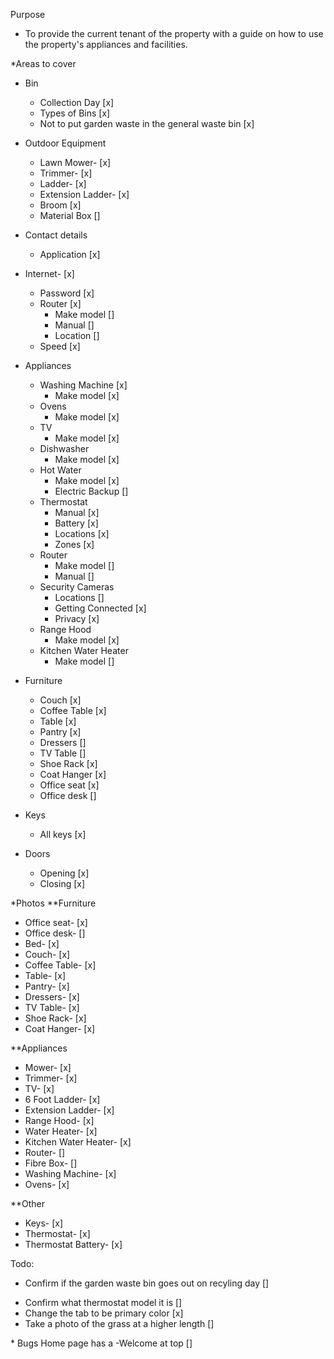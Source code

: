 Purpose

- To provide the current tenant of the property with a guide on how to use the property's appliances and facilities.

\*Areas to cover

- Bin
  - Collection Day [x]
  - Types of Bins [x]
  - Not to put garden waste in the general waste bin [x]
- Outdoor Equipment
  - Lawn Mower- [x]
  - Trimmer- [x]
  - Ladder- [x]
  - Extension Ladder- [x]
  - Broom [x]
  - Material Box []
- Contact details
  - Application [x]
- Internet- [x]
  - Password [x]
  - Router [x]
    - Make model []
    - Manual []
    - Location []
  - Speed [x]
  <!-- - Coax Adapter [] -->
- Appliances

  - Washing Machine [x]
    - Make model [x]
  - Ovens
    - Make model [x]
  - TV
    - Make model [x]
  - Dishwasher
    - Make model [x]
  - Hot Water
    - Make model [x]
    - Electric Backup []
  - Thermostat
    - Manual [x]
    - Battery [x]
    - Locations [x]
    - Zones [x]
  - Router
    - Make model []
    - Manual []
  - Security Cameras
    - Locations []
    - Getting Connected [x]
    - Privacy [x]
    <!-- - Coax Adapter
    - Locations [] -->
  - Range Hood
    - Make model [x]
  - Kitchen Water Heater
    - Make model []

- Furniture
  - Couch [x]
  - Coffee Table [x]
  - Table [x]
  - Pantry [x]
  - Dressers []
  - TV Table []
  - Shoe Rack [x]
  - Coat Hanger [x]
  - Office seat [x]
  - Office desk []
- Keys
  - All keys [x]
- Doors
  - Opening [x]
  - Closing [x]

\*Photos
\*\*Furniture

- Office seat- [x]
- Office desk- []
- Bed- [x]
- Couch- [x]
- Coffee Table- [x]
- Table- [x]
- Pantry- [x]
- Dressers- [x]
- TV Table- [x]
- Shoe Rack- [x]
- Coat Hanger- [x]

\*\*Appliances

- Mower- [x]
- Trimmer- [x]
- TV- [x]
- 6 Foot Ladder- [x]
- Extension Ladder- [x]
- Range Hood- [x]
- Water Heater- [x]
- Kitchen Water Heater- [x]
- Router- []
- Fibre Box- []
- Washing Machine- [x]
- Ovens- [x]

\*\*Other

- Keys- [x]
- Thermostat- [x]
- Thermostat Battery- [x]
<!-- - Coax to ethernet adapter - [] -->

Todo:

- Confirm if the garden waste bin goes out on recyling day []
<!-- - Move security cameras to appliance section [] -->
- Confirm what thermostat model it is []
- Change the tab to be primary color [x]
- Take a photo of the grass at a higher length []

\* Bugs
Home page has a -Welcome at top []
